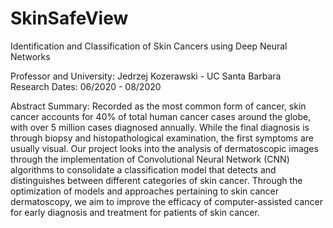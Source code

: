 # SkinSafeView
Identification and Classification of Skin Cancers using Deep Neural Networks

Professor and University: Jedrzej Kozerawski - UC Santa Barbara <br />
Research Dates: 06/2020 - 08/2020 <br />

Abstract Summary: Recorded as the most common form of cancer, skin cancer accounts for 40% of total human cancer cases around the globe, with over 5 million cases diagnosed annually. While the final diagnosis is through biopsy and histopathological examination, the first symptoms are usually visual. Our project looks into the analysis of dermatoscopic images through the implementation of Convolutional Neural Network (CNN) algorithms to consolidate a classification model that detects and distinguishes between different categories of skin cancer. Through the optimization of models and approaches pertaining to skin cancer dermatoscopy, we aim to improve the efficacy of computer-assisted cancer for early diagnosis and treatment for patients of skin cancer.<br />
